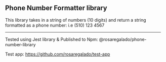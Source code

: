 Phone Number Formatter library
-----------------------------------------------------------------------
This library takes in a string of numbers (10 digits) and return a string formatted as a phone number: i.e (510) 123 4567 

-----------------------------------------------------------------------
Tested using Jest library & Published to Npm: @rosaregalado/phone-number-library

Test app: https://github.com/rosaregalado/test-app
